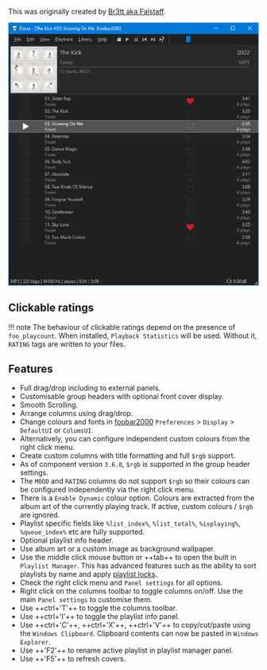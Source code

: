This was originally created by [Br3tt aka Falstaff](https://www.deviantart.com/br3tt).

![jsplaylist](../images/jsplaylist.png)

## Clickable ratings
!!! note
	The behaviour of clickable ratings depend on the presence of `foo_playcount`. When installed,
	`Playback Statistics` will be used. Without it, `RATING` tags are written
	to your files.

## Features
- Full drag/drop including to external panels.
- Customisable group headers with optional front cover display.
- Smooth Scrolling.
- Arrange columns using drag/drop.
- Change colours and fonts in [foobar2000](https://www.foobar2000.org) `Preferences` > `Display` > `DefaultUI` or `ColumsUI`.
- Alternatively, you can configure independent custom colours from the right click menu.
- Create custom columns with title formatting and full `$rgb` support.
- As of component version `3.6.0`, `$rgb` is supported in the group header settings.
- The `MOOD` and `RATING` columns do not support `$rgb` so their colours can be configured independently via the right click menu.
- There is a `Enable Dynamic` colour option. Colours are extracted from the album art of the currently playing track. If active, custom colours / `$rgb` are ignored.
- Playlist specific fields like `%list_index%`, `%list_total%`, `%isplaying%`, `%queue_index%` etc are fully supported.
- Optional playlist info header.
- Use album art or a custom image as background wallpaper.
- Use the middle click mouse button or ++tab++ to open the built in `Playlist Manager`. This has advanced features
 such as the ability to sort playlists by name and apply [playlist locks](../images/playlist-lock.png).
- Check the right click menu and `Panel settings` for all options.
- Right click on the columns toolbar to toggle columns on/off. Use the main `Panel settings` to customise them.
- Use ++ctrl+'T'++ to toggle the columns toolbar.
- Use ++ctrl+'I'++ to toggle the playlist info panel.
- Use ++ctrl+'C'++, ++ctrl+'X'++, ++ctrl+'V'++ to copy/cut/paste using the `Windows Clipboard`. Clipboard contents can now be pasted in `Windows Explorer`.
- Use ++'F2'++ to rename active playlist in playlist manager panel.
- Use ++'F5'++ to refresh covers.
